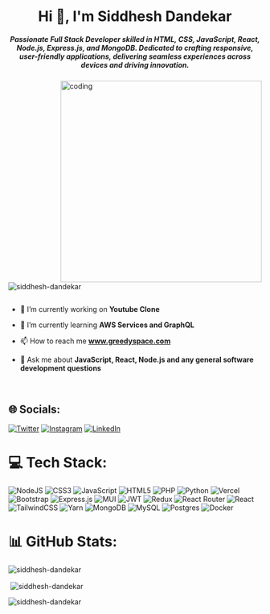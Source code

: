 <h1 align="center">Hi 👋, I'm Siddhesh Dandekar</h1>
<h5 align="center">Passionate Full Stack Developer skilled in HTML, CSS, JavaScript, React, Node.js, Express.js, and MongoDB. Dedicated to crafting responsive, user-friendly applications, delivering seamless experiences across devices and driving innovation.</h5>

<img align="right" alt="coding" width="400" src="https://media1.giphy.com/media/P5YXTgG8vDKXXJkdLr/giphy.gif?cid=ecf05e47844xz8mz4px3oltlictfh5eqzykuuf2soh5c9sm7&ep=v1_gifs_search&rid=giphy.gif&ct=g">

<p align="left"> <img src="https://komarev.com/ghpvc/?username=siddhesh-dandekar&label=Profile%20views&color=0e75b6&style=flat" alt="siddhesh-dandekar" /> </p>

<p align="left"> <a href="https://twitter.com/" target="blank"><img src="https://img.shields.io/twitter/follow/?logo=twitter&style=for-the-badge" alt="" /></a> </p>

- 🔭 I’m currently working on **Youtube Clone**

- 🌱 I’m currently learning **AWS Services and GraphQL**

- 📫 How to reach me **www.greedyspace.com**

- 💬 Ask me about **JavaScript, React, Node.js and any general software development questions**

  <br>

## 🌐 Socials:
[![Twitter](https://img.shields.io/badge/Twitter-%231DA1F2.svg?logo=Twitter&logoColor=white)](https://x.com/its_me_siddhesh) [![Instagram](https://img.shields.io/badge/Instagram-%23E4405F.svg?logo=Instagram&logoColor=white)](https://instagram.com/_siddhesshh_) [![LinkedIn](https://img.shields.io/badge/LinkedIn-%230077B5.svg?logo=linkedin&logoColor=white)](https://www.linkedin.com/in/siddhesh-dandekar)

# 💻 Tech Stack:
![NodeJS](https://img.shields.io/badge/node.js-6DA55F?style=for-the-badge&logo=node.js&logoColor=white) ![CSS3](https://img.shields.io/badge/css3-%231572B6.svg?style=for-the-badge&logo=css3&logoColor=white) ![JavaScript](https://img.shields.io/badge/javascript-%23323330.svg?style=for-the-badge&logo=javascript&logoColor=%23F7DF1E) ![HTML5](https://img.shields.io/badge/html5-%23E34F26.svg?style=for-the-badge&logo=html5&logoColor=white) ![PHP](https://img.shields.io/badge/php-%23777BB4.svg?style=for-the-badge&logo=php&logoColor=white) ![Python](https://img.shields.io/badge/python-3670A0?style=for-the-badge&logo=python&logoColor=ffdd54) ![Vercel](https://img.shields.io/badge/vercel-%23000000.svg?style=for-the-badge&logo=vercel&logoColor=white) ![Bootstrap](https://img.shields.io/badge/bootstrap-%23563D7C.svg?style=for-the-badge&logo=bootstrap&logoColor=white) ![Express.js](https://img.shields.io/badge/express.js-%23404d59.svg?style=for-the-badge&logo=express&logoColor=%2361DAFB) ![MUI](https://img.shields.io/badge/MUI-%230081CB.svg?style=for-the-badge&logo=material-ui&logoColor=white) ![JWT](https://img.shields.io/badge/JWT-black?style=for-the-badge&logo=JSON%20web%20tokens) ![Redux](https://img.shields.io/badge/redux-%23593d88.svg?style=for-the-badge&logo=redux&logoColor=white) ![React Router](https://img.shields.io/badge/React_Router-CA4245?style=for-the-badge&logo=react-router&logoColor=white) ![React](https://img.shields.io/badge/react-%2320232a.svg?style=for-the-badge&logo=react&logoColor=%2361DAFB) ![TailwindCSS](https://img.shields.io/badge/tailwindcss-%2338B2AC.svg?style=for-the-badge&logo=tailwind-css&logoColor=white) ![Yarn](https://img.shields.io/badge/yarn-%232C8EBB.svg?style=for-the-badge&logo=yarn&logoColor=white) ![MongoDB](https://img.shields.io/badge/MongoDB-%234ea94b.svg?style=for-the-badge&logo=mongodb&logoColor=white) ![MySQL](https://img.shields.io/badge/mysql-%2300f.svg?style=for-the-badge&logo=mysql&logoColor=white) ![Postgres](https://img.shields.io/badge/postgres-%23316192.svg?style=for-the-badge&logo=postgresql&logoColor=white) ![Docker](https://img.shields.io/badge/docker-%230db7ed.svg?style=for-the-badge&logo=docker&logoColor=white)


# 📊 GitHub Stats:

<p><img align="center" src="https://github-readme-streak-stats.herokuapp.com/?user=siddhesh-dandekar&" alt="siddhesh-dandekar" /></p>
<p>&nbsp;<img align="center" src="https://github-readme-stats.vercel.app/api?username=siddhesh-dandekar&show_icons=true&locale=en" alt="siddhesh-dandekar" /></p>
<p><img align="left" src="https://github-readme-stats.vercel.app/api/top-langs?username=siddhesh-dandekar&show_icons=true&locale=en&layout=compact" alt="siddhesh-dandekar" /></p>

